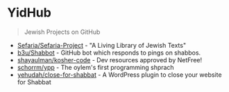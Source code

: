 # YidHub
> Jewish Projects on GitHub

- [Sefaria/Sefaria-Project](https://github.com/sefaria/sefaria-project) - "A Living Library of Jewish Texts"
- [b3u/Shabbot](https://github.com/b3u/shabbot) - GitHub bot which responds to pings on shabbos.
- [shayaulman/kosher-code](https://github.com/shayaulman/kosher-code) - Dev resources approved by NetFree!
- [schorrm/ypp](https://github.com/schorrm/ypp) - The oylem's first programming shprach
- [yehudah/close-for-shabbat](https://github.com/yehudah/close-for-shabbat) - A WordPress plugin to close your website for Shabbat
